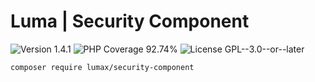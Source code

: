 # Luma | Security Component

<div>
<!-- Version Badge -->
<img src="https://img.shields.io/badge/Version-1.4.1-blue" alt="Version 1.4.1">
<!-- PHP Coverage Badge -->
<img src="https://img.shields.io/badge/PHP Coverage-92.74%25-green" alt="PHP Coverage 92.74%">
<!-- License Badge -->
<img src="https://img.shields.io/badge/License-GPL--3.0--or--later-34ad9b" alt="License GPL--3.0--or--later">
</div>

```
composer require lumax/security-component
```